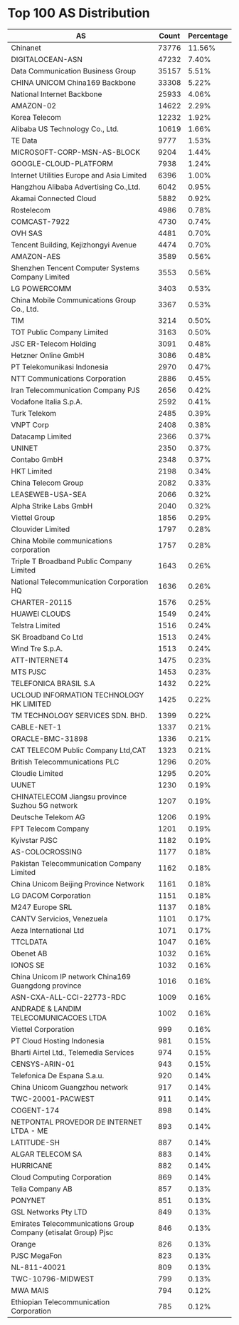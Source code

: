 # Top 100 AS Distribution
| AS | Count | Percentage |
|----|----|----|
| Chinanet | 73776 | 11.56% |
| DIGITALOCEAN-ASN | 47232 | 7.40% |
| Data Communication Business Group | 35157 | 5.51% |
| CHINA UNICOM China169 Backbone | 33308 | 5.22% |
| National Internet Backbone | 25933 | 4.06% |
| AMAZON-02 | 14622 | 2.29% |
| Korea Telecom | 12232 | 1.92% |
| Alibaba US Technology Co., Ltd. | 10619 | 1.66% |
| TE Data | 9777 | 1.53% |
| MICROSOFT-CORP-MSN-AS-BLOCK | 9204 | 1.44% |
| GOOGLE-CLOUD-PLATFORM | 7938 | 1.24% |
| Internet Utilities Europe and Asia Limited | 6396 | 1.00% |
| Hangzhou Alibaba Advertising Co.,Ltd. | 6042 | 0.95% |
| Akamai Connected Cloud | 5882 | 0.92% |
| Rostelecom | 4986 | 0.78% |
| COMCAST-7922 | 4730 | 0.74% |
| OVH SAS | 4481 | 0.70% |
| Tencent Building, Kejizhongyi Avenue | 4474 | 0.70% |
| AMAZON-AES | 3589 | 0.56% |
| Shenzhen Tencent Computer Systems Company Limited | 3553 | 0.56% |
| LG POWERCOMM | 3403 | 0.53% |
| China Mobile Communications Group Co., Ltd. | 3367 | 0.53% |
| TIM | 3214 | 0.50% |
| TOT Public Company Limited | 3163 | 0.50% |
| JSC ER-Telecom Holding | 3091 | 0.48% |
| Hetzner Online GmbH | 3086 | 0.48% |
| PT Telekomunikasi Indonesia | 2970 | 0.47% |
| NTT Communications Corporation | 2886 | 0.45% |
| Iran Telecommunication Company PJS | 2656 | 0.42% |
| Vodafone Italia S.p.A. | 2592 | 0.41% |
| Turk Telekom | 2485 | 0.39% |
| VNPT Corp | 2408 | 0.38% |
| Datacamp Limited | 2366 | 0.37% |
| UNINET | 2350 | 0.37% |
| Contabo GmbH | 2348 | 0.37% |
| HKT Limited | 2198 | 0.34% |
| China Telecom Group | 2082 | 0.33% |
| LEASEWEB-USA-SEA | 2066 | 0.32% |
| Alpha Strike Labs GmbH | 2040 | 0.32% |
| Viettel Group | 1856 | 0.29% |
| Clouvider Limited | 1797 | 0.28% |
| China Mobile communications corporation | 1757 | 0.28% |
| Triple T Broadband Public Company Limited | 1643 | 0.26% |
| National Telecommunication Corporation HQ | 1636 | 0.26% |
| CHARTER-20115 | 1576 | 0.25% |
| HUAWEI CLOUDS | 1549 | 0.24% |
| Telstra Limited | 1516 | 0.24% |
| SK Broadband Co Ltd | 1513 | 0.24% |
| Wind Tre S.p.A. | 1513 | 0.24% |
| ATT-INTERNET4 | 1475 | 0.23% |
| MTS PJSC | 1453 | 0.23% |
| TELEFONICA BRASIL S.A | 1432 | 0.22% |
| UCLOUD INFORMATION TECHNOLOGY HK LIMITED | 1425 | 0.22% |
| TM TECHNOLOGY SERVICES SDN. BHD. | 1399 | 0.22% |
| CABLE-NET-1 | 1337 | 0.21% |
| ORACLE-BMC-31898 | 1336 | 0.21% |
| CAT TELECOM Public Company Ltd,CAT | 1323 | 0.21% |
| British Telecommunications PLC | 1296 | 0.20% |
| Cloudie Limited | 1295 | 0.20% |
| UUNET | 1230 | 0.19% |
| CHINATELECOM Jiangsu province Suzhou 5G network | 1207 | 0.19% |
| Deutsche Telekom AG | 1206 | 0.19% |
| FPT Telecom Company | 1201 | 0.19% |
| Kyivstar PJSC | 1182 | 0.19% |
| AS-COLOCROSSING | 1177 | 0.18% |
| Pakistan Telecommunication Company Limited | 1162 | 0.18% |
| China Unicom Beijing Province Network | 1161 | 0.18% |
| LG DACOM Corporation | 1151 | 0.18% |
| M247 Europe SRL | 1137 | 0.18% |
| CANTV Servicios, Venezuela | 1101 | 0.17% |
| Aeza International Ltd | 1071 | 0.17% |
| TTCLDATA | 1047 | 0.16% |
| Obenet AB | 1032 | 0.16% |
| IONOS SE | 1032 | 0.16% |
| China Unicom IP network China169 Guangdong province | 1016 | 0.16% |
| ASN-CXA-ALL-CCI-22773-RDC | 1009 | 0.16% |
| ANDRADE & LANDIM TELECOMUNICACOES LTDA | 1002 | 0.16% |
| Viettel Corporation | 999 | 0.16% |
| PT Cloud Hosting Indonesia | 981 | 0.15% |
| Bharti Airtel Ltd., Telemedia Services | 974 | 0.15% |
| CENSYS-ARIN-01 | 943 | 0.15% |
| Telefonica De Espana S.a.u. | 920 | 0.14% |
| China Unicom Guangzhou network | 917 | 0.14% |
| TWC-20001-PACWEST | 911 | 0.14% |
| COGENT-174 | 898 | 0.14% |
| NETPONTAL PROVEDOR DE INTERNET LTDA - ME | 893 | 0.14% |
| LATITUDE-SH | 887 | 0.14% |
| ALGAR TELECOM SA | 883 | 0.14% |
| HURRICANE | 882 | 0.14% |
| Cloud Computing Corporation | 869 | 0.14% |
| Telia Company AB | 857 | 0.13% |
| PONYNET | 851 | 0.13% |
| GSL Networks Pty LTD | 849 | 0.13% |
| Emirates Telecommunications Group Company (etisalat Group) Pjsc | 846 | 0.13% |
| Orange | 826 | 0.13% |
| PJSC MegaFon | 823 | 0.13% |
| NL-811-40021 | 809 | 0.13% |
| TWC-10796-MIDWEST | 799 | 0.13% |
| MWA MAIS | 794 | 0.12% |
| Ethiopian Telecommunication Corporation | 785 | 0.12% |
